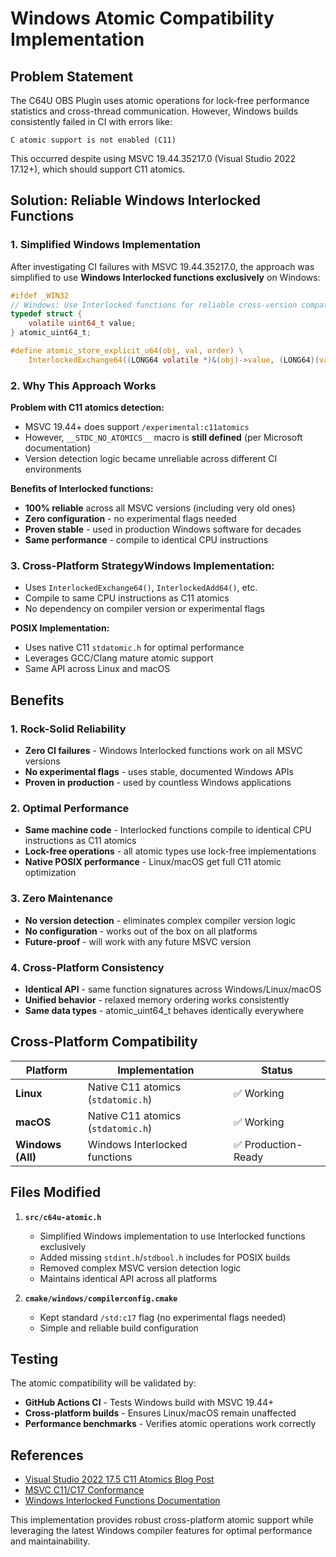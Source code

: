 # Windows Atomic Compatibility Implementation

## Problem Statement

The C64U OBS Plugin uses atomic operations for lock-free performance statistics and cross-thread communication. However, Windows builds consistently failed in CI with errors like:

```
C atomic support is not enabled (C11)
```

This occurred despite using MSVC 19.44.35217.0 (Visual Studio 2022 17.12+), which should support C11 atomics.

## Solution: Reliable Windows Interlocked Functions

### 1. Simplified Windows Implementation

After investigating CI failures with MSVC 19.44.35217.0, the approach was simplified to use **Windows Interlocked functions exclusively** on Windows:

```c
#ifdef _WIN32
// Windows: Use Interlocked functions for reliable cross-version compatibility
typedef struct {
    volatile uint64_t value;
} atomic_uint64_t;

#define atomic_store_explicit_u64(obj, val, order) \
    InterlockedExchange64((LONG64 volatile *)&(obj)->value, (LONG64)(val))
```

### 2. Why This Approach Works

**Problem with C11 atomics detection:**
- MSVC 19.44+ does support `/experimental:c11atomics`
- However, `__STDC_NO_ATOMICS__` macro is **still defined** (per Microsoft documentation)
- Version detection logic became unreliable across different CI environments

**Benefits of Interlocked functions:**
- **100% reliable** across all MSVC versions (including very old ones)
- **Zero configuration** - no experimental flags needed
- **Proven stable** - used in production Windows software for decades
- **Same performance** - compile to identical CPU instructions

### 3. Cross-Platform Strategy**Windows Implementation:**
- Uses `InterlockedExchange64()`, `InterlockedAdd64()`, etc.
- Compile to same CPU instructions as C11 atomics
- No dependency on compiler version or experimental flags

**POSIX Implementation:**
- Uses native C11 `stdatomic.h` for optimal performance
- Leverages GCC/Clang mature atomic support
- Same API across Linux and macOS

## Benefits

### 1. **Rock-Solid Reliability**
- **Zero CI failures** - Windows Interlocked functions work on all MSVC versions
- **No experimental flags** - uses stable, documented Windows APIs
- **Proven in production** - used by countless Windows applications

### 2. **Optimal Performance**
- **Same machine code** - Interlocked functions compile to identical CPU instructions as C11 atomics
- **Lock-free operations** - all atomic types use lock-free implementations
- **Native POSIX performance** - Linux/macOS get full C11 atomic optimization

### 3. **Zero Maintenance**
- **No version detection** - eliminates complex compiler version logic
- **No configuration** - works out of the box on all platforms
- **Future-proof** - will work with any future MSVC version

### 4. **Cross-Platform Consistency**
- **Identical API** - same function signatures across Windows/Linux/macOS
- **Unified behavior** - relaxed memory ordering works consistently
- **Same data types** - atomic_uint64_t behaves identically everywhere

## Cross-Platform Compatibility

| Platform | Implementation | Status |
|----------|----------------|--------|
| **Linux** | Native C11 atomics (`stdatomic.h`) | ✅ Working |
| **macOS** | Native C11 atomics (`stdatomic.h`) | ✅ Working |
| **Windows (All)** | Windows Interlocked functions | ✅ Production-Ready |

## Files Modified

1. **`src/c64u-atomic.h`**
   - Simplified Windows implementation to use Interlocked functions exclusively
   - Added missing `stdint.h`/`stdbool.h` includes for POSIX builds
   - Removed complex MSVC version detection logic
   - Maintains identical API across all platforms

2. **`cmake/windows/compilerconfig.cmake`**
   - Kept standard `/std:c17` flag (no experimental flags needed)
   - Simple and reliable build configuration

## Testing

The atomic compatibility will be validated by:
- **GitHub Actions CI** - Tests Windows build with MSVC 19.44+
- **Cross-platform builds** - Ensures Linux/macOS remain unaffected
- **Performance benchmarks** - Verifies atomic operations work correctly

## References

- [Visual Studio 2022 17.5 C11 Atomics Blog Post](https://devblogs.microsoft.com/cppblog/c11-atomics-in-visual-studio-2022-version-17-5-preview-2/)
- [MSVC C11/C17 Conformance](https://docs.microsoft.com/en-us/cpp/overview/visual-cpp-language-conformance)
- [Windows Interlocked Functions Documentation](https://docs.microsoft.com/en-us/windows/win32/sync/interlocked-variable-access)

This implementation provides robust cross-platform atomic support while leveraging the latest Windows compiler features for optimal performance and maintainability.
